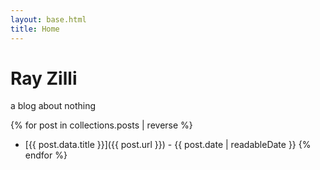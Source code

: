 ```yaml
---
layout: base.html
title: Home
---
```


# Ray Zilli
a blog about nothing 

{% for post in collections.posts | reverse %}
- [{{ post.data.title }}]({{ post.url }}) - {{ post.date | readableDate }}
{% endfor %}